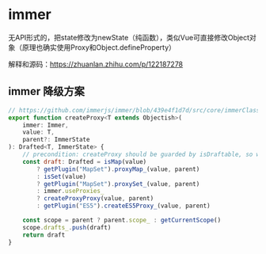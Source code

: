 # immer

无API形式的，把state修改为newState（纯函数），类似Vue可直接修改Object对象（原理也确实使用Proxy和Object.defineProperty）

解释和源码：https://zhuanlan.zhihu.com/p/122187278

## immer 降级方案
``` js
// https://github.com/immerjs/immer/blob/439e4f1d7d/src/core/immerClass.ts
export function createProxy<T extends Objectish>(
	immer: Immer,
	value: T,
	parent?: ImmerState
): Drafted<T, ImmerState> {
	// precondition: createProxy should be guarded by isDraftable, so we know we can safely draft
	const draft: Drafted = isMap(value)
		? getPlugin("MapSet").proxyMap_(value, parent)
		: isSet(value)
		? getPlugin("MapSet").proxySet_(value, parent)
		: immer.useProxies_
		? createProxyProxy(value, parent)
		: getPlugin("ES5").createES5Proxy_(value, parent)

	const scope = parent ? parent.scope_ : getCurrentScope()
	scope.drafts_.push(draft)
	return draft
}
```